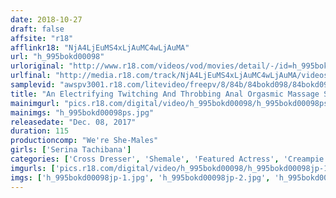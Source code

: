 ```yaml
---
date: 2018-10-27
draft: false
affsite: "r18"
afflinkr18: "NjA4LjEuMS4xLjAuMC4wLjAuMA"
url: "h_995bokd00098"
urloriginal: "http://www.r18.com/videos/vod/movies/detail/-/id=h_995bokd00098"
urlfinal: "http://media.r18.com/track/NjA4LjEuMS4xLjAuMC4wLjAuMA/videos/vod/movies/detail/-/id=h_995bokd00098"
samplevid: "awspv3001.r18.com/litevideo/freepv/8/84b/84bokd098/84bokd098_dmb_w.mp4"
title: "An Electrifying Twitching And Throbbing Anal Orgasmic Massage Serina Tachibana"
mainimgurl: "pics.r18.com/digital/video/h_995bokd00098/h_995bokd00098ps.jpg"
mainimgs: "h_995bokd00098ps.jpg"
releasedate: "Dec. 08, 2017"
duration: 115
productioncomp: "We're She-Males"
girls: ['Serina Tachibana']
categories: ['Cross Dresser', 'Shemale', 'Featured Actress', 'Creampie', 'Sex Toys', 'Anal Sex', 'Hi-Def']
imgurls: ['pics.r18.com/digital/video/h_995bokd00098/h_995bokd00098jp-1.jpg', 'pics.r18.com/digital/video/h_995bokd00098/h_995bokd00098jp-2.jpg', 'pics.r18.com/digital/video/h_995bokd00098/h_995bokd00098jp-3.jpg', 'pics.r18.com/digital/video/h_995bokd00098/h_995bokd00098jp-4.jpg', 'pics.r18.com/digital/video/h_995bokd00098/h_995bokd00098jp-5.jpg', 'pics.r18.com/digital/video/h_995bokd00098/h_995bokd00098jp-6.jpg', 'pics.r18.com/digital/video/h_995bokd00098/h_995bokd00098jp-7.jpg', 'pics.r18.com/digital/video/h_995bokd00098/h_995bokd00098jp-8.jpg', 'pics.r18.com/digital/video/h_995bokd00098/h_995bokd00098jp-9.jpg', 'pics.r18.com/digital/video/h_995bokd00098/h_995bokd00098jp-10.jpg', 'pics.r18.com/digital/video/h_995bokd00098/h_995bokd00098jp-11.jpg', 'pics.r18.com/digital/video/h_995bokd00098/h_995bokd00098jp-12.jpg', 'pics.r18.com/digital/video/h_995bokd00098/h_995bokd00098jp-13.jpg', 'pics.r18.com/digital/video/h_995bokd00098/h_995bokd00098jp-14.jpg', 'pics.r18.com/digital/video/h_995bokd00098/h_995bokd00098jp-15.jpg', 'pics.r18.com/digital/video/h_995bokd00098/h_995bokd00098jp-16.jpg', 'pics.r18.com/digital/video/h_995bokd00098/h_995bokd00098jp-17.jpg', 'pics.r18.com/digital/video/h_995bokd00098/h_995bokd00098jp-18.jpg', 'pics.r18.com/digital/video/h_995bokd00098/h_995bokd00098jp-19.jpg', 'pics.r18.com/digital/video/h_995bokd00098/h_995bokd00098jp-20.jpg']
imgs: ['h_995bokd00098jp-1.jpg', 'h_995bokd00098jp-2.jpg', 'h_995bokd00098jp-3.jpg', 'h_995bokd00098jp-4.jpg', 'h_995bokd00098jp-5.jpg', 'h_995bokd00098jp-6.jpg', 'h_995bokd00098jp-7.jpg', 'h_995bokd00098jp-8.jpg', 'h_995bokd00098jp-9.jpg', 'h_995bokd00098jp-10.jpg', 'h_995bokd00098jp-11.jpg', 'h_995bokd00098jp-12.jpg', 'h_995bokd00098jp-13.jpg', 'h_995bokd00098jp-14.jpg', 'h_995bokd00098jp-15.jpg', 'h_995bokd00098jp-16.jpg', 'h_995bokd00098jp-17.jpg', 'h_995bokd00098jp-18.jpg', 'h_995bokd00098jp-19.jpg', 'h_995bokd00098jp-20.jpg']
---
```

